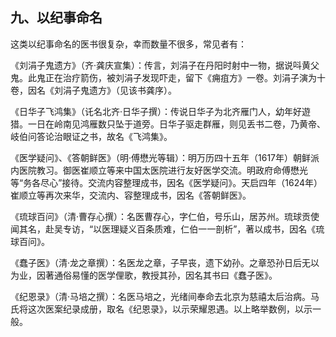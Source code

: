 ## 九、以纪事命名

这类以纪事命名的医书很复杂，幸而数量不很多，常见者有：

《刘涓子鬼遗方》（齐·龚庆宣集）：传言，刘涓子在丹阳时射中一物，据说呌黄父鬼。此鬼正在治疗箭伤，被刘涓子发现吓走，留下《痈疽方》一卷。刘涓子演为十卷，因名《刘涓子鬼遗方》（见该书龚序）。

《日华子飞鸿集》（讬名北齐·日华子撰）：传说日华子为北齐雁门人，幼年好遊猎。一日在岭南见鸿雁数只坠于道旁。日华子驱走群雁，则见丢书二卷，乃黄帝、岐伯问答论治眼证之书，故名《飞鸿集》。

《医学疑问》、《答朝鲜医》（明·傅懋光等辑）：明万历四十五年（1617年）朝鲜派内医院教习。御医崔顺立等来中国太医院进行友好医学交流。明政府命傅懋光等“务各尽心”接待。交流内容整理成书，因名《医学疑问》。天启四年（1624年）崔顺立等再次来华，交流内、容整理成书，因名《答朝鲜医》。

《琉球百问》（清·曹存心撰）：名医曹存心，字仁伯，号乐山，居苏州。琉球贡使闻其名，赴吴专访，“以医理疑义百条质难，仁伯一一剖析”，著以成书，因名《琉球百问》。

《蠢子医》（清·龙之章撰）：名医龙之章，子早丧，遗下幼孙。之章恐孙日后无以为业，因著通俗易懂的医学俚歌，教授其孙，因名其书曰《蠢子医》。

《纪恩录》（清·马培之撰）：名医马培之，光绪间奉命去北京为慈禧太后治病。马氏将这次医案纪录成册，取名《纪恩录》，以示荣耀恩遇。以上略举数例，以示一般。
